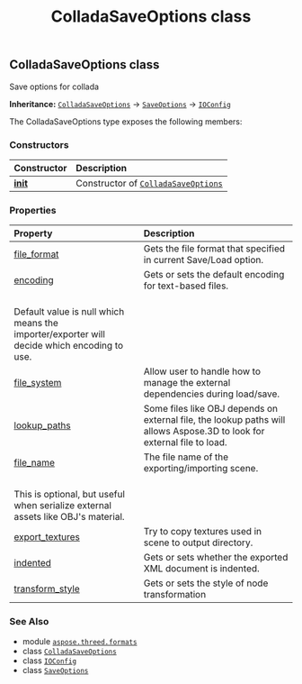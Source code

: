 ﻿---
title: ColladaSaveOptions class
second_title: Aspose.3D for Python via .NET API References
description: 
type: docs
weight: 30
url: /python-net/aspose.threed.formats/colladasaveoptions/
is_root: false
---

## ColladaSaveOptions class

Save options for collada



**Inheritance:** [`ColladaSaveOptions`](/3d/python-net/aspose.threed.formats/colladasaveoptions) → 
[`SaveOptions`](/3d/python-net/aspose.threed.formats/saveoptions) → 
[`IOConfig`](/3d/python-net/aspose.threed.formats/ioconfig)



The ColladaSaveOptions type exposes the following members:

### Constructors
| Constructor | Description |
| :- | :- |
| [__init__](/3d/python-net/aspose.threed.formats/colladasaveoptions/__init__/#) | Constructor of [`ColladaSaveOptions`](/3d/python-net/aspose.threed.formats/colladasaveoptions) |


### Properties
| Property | Description |
| :- | :- |
| [file_format](/3d/python-net/aspose.threed.formats/colladasaveoptions/file_format) | Gets the file format that specified in current Save/Load option. |
| [encoding](/3d/python-net/aspose.threed.formats/colladasaveoptions/encoding) | Gets or sets the default encoding for text-based files.<br/>Default value is null which means the importer/exporter will decide which encoding to use. |
| [file_system](/3d/python-net/aspose.threed.formats/colladasaveoptions/file_system) | Allow user to handle how to manage the external dependencies during load/save. |
| [lookup_paths](/3d/python-net/aspose.threed.formats/colladasaveoptions/lookup_paths) | Some files like OBJ depends on external file, the lookup paths will allows Aspose.3D to look for external file to load. |
| [file_name](/3d/python-net/aspose.threed.formats/colladasaveoptions/file_name) | The file name of the exporting/importing scene.<br/>This is optional, but useful when serialize external assets like OBJ's material. |
| [export_textures](/3d/python-net/aspose.threed.formats/colladasaveoptions/export_textures) | Try to copy textures used in scene to output directory. |
| [indented](/3d/python-net/aspose.threed.formats/colladasaveoptions/indented) | Gets or sets whether the exported XML document is indented. |
| [transform_style](/3d/python-net/aspose.threed.formats/colladasaveoptions/transform_style) | Gets or sets the style of node transformation |



### See Also
* module [`aspose.threed.formats`](..)
* class [`ColladaSaveOptions`](/3d/python-net/aspose.threed.formats/colladasaveoptions)
* class [`IOConfig`](/3d/python-net/aspose.threed.formats/ioconfig)
* class [`SaveOptions`](/3d/python-net/aspose.threed.formats/saveoptions)
